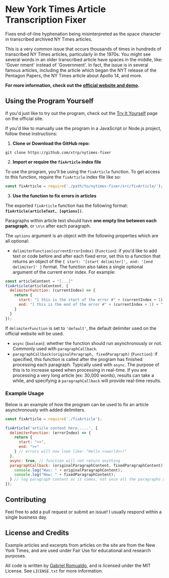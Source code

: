 # New York Times Article Transcription Fixer

Fixes end-of-line hyphenation being misinterpreted as the space character in transcribed archived NY Times articles.

This is a very common issue that occurs thousands of times in hundreds of transcribed NY Times articles, particularly in the 1970s. You might see several words in an older transcribed article have spaces in the middle, like: 'Gover nment' instead of 'Government'. In fact, the issue is in several famous articles, including the article which began the NYT release of the Pentagon Papers, the NY Times article about Apollo 14, and more.

**For more information, check out the [official website and demo](https://nytimesfixer.now.sh).**

## Using the Program Yourself

If you'd just like to try out the program, check out the [Try It Yourself](https://nytimesfixer.now.sh/tryit.html) page on the official site.

If you'd like to manually use the program in a JavaScript or Node.js project, follow these instructions:

 1. **Clone or Download the GitHub repo:**

```
git clone https://github.com/xtrp/nytimes-fixer
```

 2. **Import or require the `fixArticle` index file**

To use the program, you'll be using the `fixArticle` function. To get access to this function, require the `fixArticle` index file like so:

```javascript
const fixArticle = require('./path/to/nytimes-fixer/src/fixArticle/');
```

 3. **Use the function to fix errors in articles**

The exported `fixArticle` function has the following format: **`fixArticle(articleText, [options])`**.

Paragraphs within article text should have **one empty line between each paragraph**, or `\n\n` after each paragraph.

The `options` argument is an object with the following properties which are all optional:

 - `delimiterFunction(currentErrorIndex)` (`Function`): if you'd like to add text or code before and after each fixed error, set this to a function that returns an object of the `{ start: '[start delimiter]', end: '[end delimiter]' }` format. The function also takes a single optional argument of the current error index. For example:

```javascript
const articleContent = "[...]"
fixArticle(articleContent, {
  delimiterFunction: (currentIndex) => {
    return {
      start: "[ this is the start of the error #" + (currentIndex + 1) + " ]",
      end: "[ this is the end of the error #" + (currentIndex + 1) + " ]"
    }
  }
});
```

If ```delimiterFunction``` is set to `'default'`, the default delimiter used on the official website will be used.

 - `async` (`boolean`): whether the function should run asynchronously or not. Commonly used with `paragraphCallback`.
 - `paragraphCallback(originalParagraph, fixedParagraph)` (`Function`): if specified, this function is called after the program has finished processing each paragraph. Typically used with `async`. The purpose of this is to increase speed when processing in real-time. If you are processing a very long article (ex: 30,000 words), results can take a while, and specifying a `paragraphCallback` will provide real-time results.

### Example Usage

Below is an example of how the program can be used to fix an article asynchronously with added delimiters.

```javascript
const fixArticle = require('./fixArticle');

fixArticle('article content here.....', {
  delimiterFunction: (errorIndex) => {
    return {
      start: "<<",
      end: ">>"
    } // errors will now look like: "Hello <<world>>!"
  },
  async: true, // function will not return anything
  paragraphCallback: (originalParagraphContent, fixedParagraphContent) => {
    console.log("Was: " + originalParagraphContent);
    console.log("Now: " + fixedParagraphContent);
  } // log paragraph content as it comes, not once all the paragraphs are finished being fixed
});
```

## Contributing

Feel free to add a pull request or submit an issue! I usually respond within a single business day.

## License and Credits

Example articles and excerpts from articles on the site are from the New York Times, and are used under Fair Use for educational and research purposes.

All code is written by [Gabriel Romualdo](https://xtrp.io), and is licensed under the MIT License. See `LICENSE.txt` for more information.
